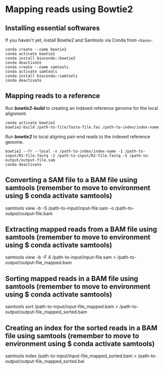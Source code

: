 # Mapping reads using Bowtie2

## Installing essential softwares
If you haven't yet, install Bowtie2 and Samtools via Conda from `<base>`. 
```
conda create --name bowtie2
conda activate bowtie2
conda install bioconda::bowtie2
conda deactivate
conda create --name samtools
conda activate samtools
conda install bioconda::samtools
conda deactivate
```

## Mapping reads to a reference
Run ***bowtie2-build*** to creating an indexed reference genome for the local alignment.
```
conda activate bowtie2
bowtie2-build /path-to-file/fasta-file.fas /path-to-index/index-name
```

Run ***bowtie2*** to local aligning pair-end reads to the indexed reference genome.
```
bowtie2 --fr --local -x /path-to-index/index-name -1 /path-to-input/R1-file.fastq -2 /path-to-input/R2-file.fastq -S /path-to-output/output-file.sam
conda deactivate
```


## Converting a SAM file to a BAM file using samtools (remember to move to <samtools> environment using $ conda activate samtools)
samtools view -b -S /path-to-input/input-file.sam -o /path-to-output/output-file.bam

## Extracting mapped reads from a BAM file using samtools (remember to move to <samtools> environment using $ conda activate samtools)
samtools view -b -F 4 /path-to-input/input-file.sam > /path-to-output/output-file_mapped.bam

## Sorting mapped reads in a BAM file using samtools (remember to move to <samtools> environment using $ conda activate samtools)
samtools sort /path-to-input/input-file_mapped.bam > /path-to-output/output-file_mapped_sorted.bam

## Creating an index for the sorted reads in a BAM file using samtools (remember to move to <samtools> environment using $ conda activate samtools)
samtools index /path-to-input/input-file_mapped_sorted.bam > /path-to-output/output-file_mapped_sorted.bai
